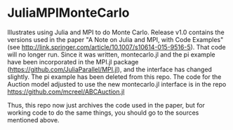 # JuliaMPIMonteCarlo
Illustrates using Julia and MPI to do Monte Carlo. Release v1.0 contains the versions used in the paper "A Note on Julia and MPI, with Code Examples" (see http://link.springer.com/article/10.1007/s10614-015-9516-5). That code will no longer run. Since it was written, montecarlo.jl and the pi example have been incorporated in the MPI.jl package (https://github.com/JuliaParallel/MPI.jl), and the interface has changed slightly. The pi example has been deleted from this repo. The code for the Auction model adjusted to use the new montecarlo.jl interface is in the repo https://github.com/mcreel/ABCAuction.jl

Thus, this repo now just archives the code used in the paper, but for working code to do the same things, you should go to the sources mentioned above.
